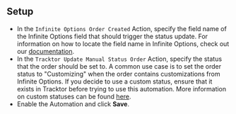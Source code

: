 ## Setup

- In the `Infinite Options Order Created` Action, specify the field name of the Infinite Options field that should trigger the status update. For information on how to locate the field name in Infinite Options, check out our [documentation](https://docs.theshoppad.com/article/122-why-are-option-selections-labeled-infiniteoptions1).
- In the `Tracktor Update Manual Status Order` Action, specify the status that the order should be set to. A common use case is to set the order status to "Customizing" when the order contains customizations from Infinite Options. If you decide to use a custom status, ensure that it exists in Tracktor before trying to use this automation. More information on custom statuses can be found [here](https://docs.theshoppad.com/article/361-custom-tracktor-statuses#t1).
- Enable the Automation and click **Save**.
